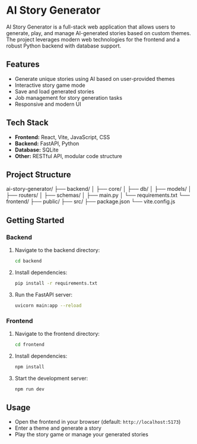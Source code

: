# AI Story Generator

AI Story Generator is a full-stack web application that allows users to generate, play, and manage AI-generated stories based on custom themes. The project leverages modern web technologies for the frontend and a robust Python backend with database support.

## Features

- Generate unique stories using AI based on user-provided themes
- Interactive story game mode
- Save and load generated stories
- Job management for story generation tasks
- Responsive and modern UI

## Tech Stack

- **Frontend:** React, Vite, JavaScript, CSS
- **Backend:** FastAPI, Python
- **Database:** SQLite
- **Other:** RESTful API, modular code structure

## Project Structure
ai-story-generator/
├── backend/
│ ├── core/
│ ├── db/
│ ├── models/
│ ├── routers/
│ ├── schemas/
│ ├── main.py
│ └── requirements.txt
└── frontend/
├── public/
├── src/
├── package.json
└── vite.config.js


## Getting Started

### Backend

1. Navigate to the backend directory:
   ```bash
   cd backend
   ```
2. Install dependencies:
   ```bash
   pip install -r requirements.txt
   ```
3. Run the FastAPI server:
   ```bash
   uvicorn main:app --reload
   ```

### Frontend

1. Navigate to the frontend directory:
   ```bash
   cd frontend
   ```
2. Install dependencies:
   ```bash
   npm install
   ```
3. Start the development server:
   ```bash
   npm run dev
   ```

## Usage

- Open the frontend in your browser (default: `http://localhost:5173`)
- Enter a theme and generate a story
- Play the story game or manage your generated stories

